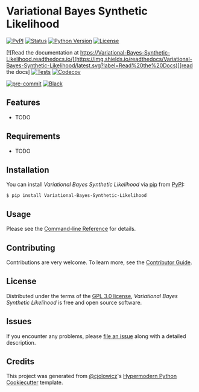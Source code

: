 # Variational Bayes Synthetic Likelihood

[![PyPI](https://img.shields.io/pypi/v/Variational-Bayes-Synthetic-Likelihood.svg)][pypi_]
[![Status](https://img.shields.io/pypi/status/Variational-Bayes-Synthetic-Likelihood.svg)][status]
[![Python Version](https://img.shields.io/pypi/pyversions/Variational-Bayes-Synthetic-Likelihood)][python version]
[![License](https://img.shields.io/pypi/l/Variational-Bayes-Synthetic-Likelihood)][license]

[![Read the documentation at https://Variational-Bayes-Synthetic-Likelihood.readthedocs.io/](https://img.shields.io/readthedocs/Variational-Bayes-Synthetic-Likelihood/latest.svg?label=Read%20the%20Docs)][read the docs]
[![Tests](https://github.com/giangblackk/Variational-Bayes-Synthetic-Likelihood/workflows/Tests/badge.svg)][tests]
[![Codecov](https://codecov.io/gh/giangblackk/Variational-Bayes-Synthetic-Likelihood/branch/main/graph/badge.svg)][codecov]

[![pre-commit](https://img.shields.io/badge/pre--commit-enabled-brightgreen?logo=pre-commit&logoColor=white)][pre-commit]
[![Black](https://img.shields.io/badge/code%20style-black-000000.svg)][black]

[pypi_]: https://pypi.org/project/Variational-Bayes-Synthetic-Likelihood/
[status]: https://pypi.org/project/Variational-Bayes-Synthetic-Likelihood/
[python version]: https://pypi.org/project/Variational-Bayes-Synthetic-Likelihood
[read the docs]: https://Variational-Bayes-Synthetic-Likelihood.readthedocs.io/
[tests]: https://github.com/giangblackk/Variational-Bayes-Synthetic-Likelihood/actions?workflow=Tests
[codecov]: https://app.codecov.io/gh/giangblackk/Variational-Bayes-Synthetic-Likelihood
[pre-commit]: https://github.com/pre-commit/pre-commit
[black]: https://github.com/psf/black

## Features

- TODO

## Requirements

- TODO

## Installation

You can install _Variational Bayes Synthetic Likelihood_ via [pip] from [PyPI]:

```console
$ pip install Variational-Bayes-Synthetic-Likelihood
```

## Usage

Please see the [Command-line Reference] for details.

## Contributing

Contributions are very welcome.
To learn more, see the [Contributor Guide].

## License

Distributed under the terms of the [GPL 3.0 license][license],
_Variational Bayes Synthetic Likelihood_ is free and open source software.

## Issues

If you encounter any problems,
please [file an issue] along with a detailed description.

## Credits

This project was generated from [@cjolowicz]'s [Hypermodern Python Cookiecutter] template.

[@cjolowicz]: https://github.com/cjolowicz
[pypi]: https://pypi.org/
[hypermodern python cookiecutter]: https://github.com/cjolowicz/cookiecutter-hypermodern-python
[file an issue]: https://github.com/giangblackk/Variational-Bayes-Synthetic-Likelihood/issues
[pip]: https://pip.pypa.io/

<!-- github-only -->

[license]: https://github.com/giangblackk/Variational-Bayes-Synthetic-Likelihood/blob/main/LICENSE
[contributor guide]: https://github.com/giangblackk/Variational-Bayes-Synthetic-Likelihood/blob/main/CONTRIBUTING.md
[command-line reference]: https://Variational-Bayes-Synthetic-Likelihood.readthedocs.io/en/latest/usage.html
